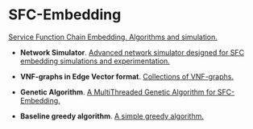 # SFC-Embedding

[Service Function Chain Embedding. Algorithms and simulation.](https://rodispantelis.github.io/SFC-Embedding/)

* **Network Simulator**. [Advanced network simulator designed for SFC embedding simulations and experimentation.](https://github.com/rodispantelis/SFC-Embedding/tree/main/Network_Simulator_jar_doc)

* **VNF-graphs in Edge Vector format**. [Collections of VNF-graphs.](https://github.com/rodispantelis/SFC-Embedding/tree/main/EVgraphs) 

* **Genetic Algorithm**. [A MultiThreaded Genetic Algorithm for SFC-Embedding.](https://github.com/rodispantelis/SFC-Embedding/tree/main/SFCgaMT_jar_doc)

* **Baseline greedy algorithm**. [A simple greedy algorithm.](https://github.com/rodispantelis/SFC-Embedding/tree/main/SFCbaseline_jar_doc)
